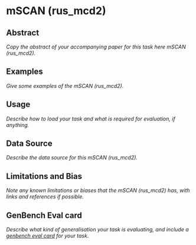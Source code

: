 # mSCAN (rus_mcd2)

## Abstract
*Copy the abstract of your accompanying paper for this task here mSCAN (rus_mcd2).*

## Examples
*Give some examples of the mSCAN (rus_mcd2).*

## Usage
*Describe how to load your task and what is required for evaluation, if anything.*

## Data Source
*Describe the data source for this mSCAN (rus_mcd2).*

## Limitations and Bias
*Note any known limitations or biases that the mSCAN (rus_mcd2) has, with links and references if possible.*

## GenBench Eval card
*Describe what kind of generalisation your task is evaluating, and include a [genbench eval card](https://genbench.org/eval_cards/) for your task*.

